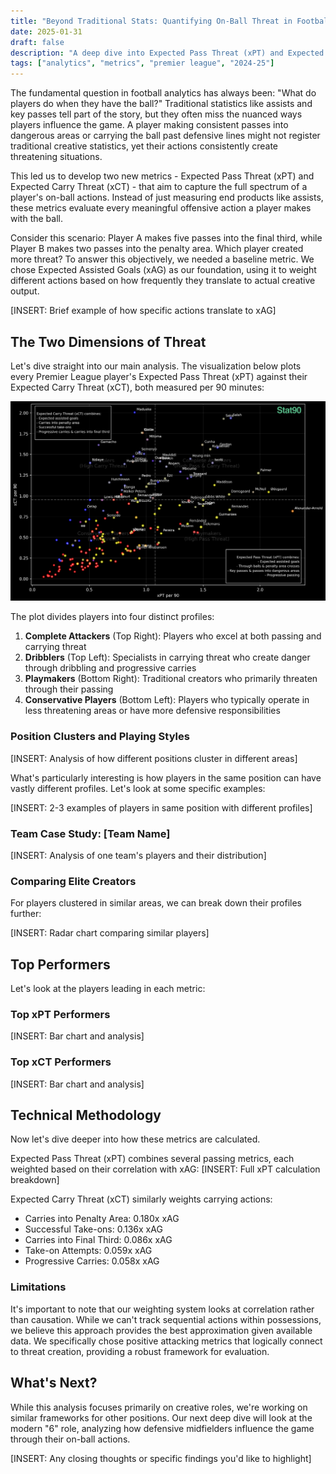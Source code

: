 ```yaml
---
title: "Beyond Traditional Stats: Quantifying On-Ball Threat in Football"
date: 2025-01-31
draft: false
description: "A deep dive into Expected Pass Threat (xPT) and Expected Carry Threat (xCT), new metrics that quantify how players create danger when on the ball"
tags: ["analytics", "metrics", "premier league", "2024-25"]
---
```


The fundamental question in football analytics has always been: "What do players do when they have the ball?" Traditional statistics like assists and key passes tell part of the story, but they often miss the nuanced ways players influence the game. A player making consistent passes into dangerous areas or carrying the ball past defensive lines might not register traditional creative statistics, yet their actions consistently create threatening situations.

This led us to develop two new metrics - Expected Pass Threat (xPT) and Expected Carry Threat (xCT) - that aim to capture the full spectrum of a player's on-ball actions. Instead of just measuring end products like assists, these metrics evaluate every meaningful offensive action a player makes with the ball.

Consider this scenario: Player A makes five passes into the final third, while Player B makes two passes into the penalty area. Which player created more threat? To answer this objectively, we needed a baseline metric. We chose Expected Assisted Goals (xAG) as our foundation, using it to weight different actions based on how frequently they translate to actual creative output.

[INSERT: Brief example of how specific actions translate to xAG]

## The Two Dimensions of Threat

Let's dive straight into our main analysis. The visualization below plots every Premier League player's Expected Pass Threat (xPT) against their Expected Carry Threat (xCT), both measured per 90 minutes:

![xPt vs xCT (all Premier League players until Jan 30, 2025)](xpt-xct-scatter-main.png)

The plot divides players into four distinct profiles:

1. **Complete Attackers** (Top Right): Players who excel at both passing and carrying threat
2. **Dribblers** (Top Left): Specialists in carrying threat who create danger through dribbling and progressive carries
3. **Playmakers** (Bottom Right): Traditional creators who primarily threaten through their passing
4. **Conservative Players** (Bottom Left): Players who typically operate in less threatening areas or have more defensive responsibilities

### Position Clusters and Playing Styles

[INSERT: Analysis of how different positions cluster in different areas]

What's particularly interesting is how players in the same position can have vastly different profiles. Let's look at some specific examples:

[INSERT: 2-3 examples of players in same position with different profiles]

### Team Case Study: [Team Name]

[INSERT: Analysis of one team's players and their distribution]

### Comparing Elite Creators

For players clustered in similar areas, we can break down their profiles further:

[INSERT: Radar chart comparing similar players]

## Top Performers

Let's look at the players leading in each metric:

### Top xPT Performers
[INSERT: Bar chart and analysis]

### Top xCT Performers
[INSERT: Bar chart and analysis]

## Technical Methodology

Now let's dive deeper into how these metrics are calculated.

Expected Pass Threat (xPT) combines several passing metrics, each weighted based on their correlation with xAG:
[INSERT: Full xPT calculation breakdown]

Expected Carry Threat (xCT) similarly weights carrying actions:
- Carries into Penalty Area: 0.180x xAG
- Successful Take-ons: 0.136x xAG
- Carries into Final Third: 0.086x xAG
- Take-on Attempts: 0.059x xAG
- Progressive Carries: 0.058x xAG

### Limitations

It's important to note that our weighting system looks at correlation rather than causation. While we can't track sequential actions within possessions, we believe this approach provides the best approximation given available data. We specifically chose positive attacking metrics that logically connect to threat creation, providing a robust framework for evaluation.

## What's Next?

While this analysis focuses primarily on creative roles, we're working on similar frameworks for other positions. Our next deep dive will look at the modern "6" role, analyzing how defensive midfielders influence the game through their on-ball actions.

[INSERT: Any closing thoughts or specific findings you'd like to highlight]